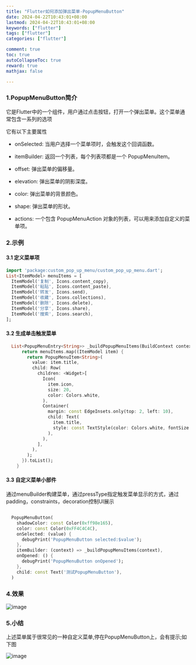 ```yaml
---
title: "Flutter如何添加弹出菜单-PopupMenuButton"
date: 2024-04-22T10:43:01+08:00
lastmod: 2024-04-22T10:43:01+08:00
keywords: ["flutter"]
tags: ["flutter"]
categories: ["flutter"]

comment: true
toc: true
autoCollapseToc: true
reward: true
mathjax: false

---
```


<!--more-->


### 1.PopupMenuButton简介
它是Flutter中的一个组件，用户通过点击按钮，打开一个弹出菜单。这个菜单通常包含一系列的选项

它有以下主要属性

* onSelected: 当用户选择一个菜单项时，会触发这个回调函数。
* itemBuilder: 返回一个列表，每个列表项都是一个 PopupMenuItem。

* offset: 弹出菜单的偏移量。
* elevation: 弹出菜单的阴影深度。
* color: 弹出菜单的背景颜色。
* shape: 弹出菜单的形状。
* actions: 一个包含 PopupMenuAction 对象的列表，可以用来添加自定义的菜单项。



### 2.示例

#### 3.1 定义菜单项

```dart
import 'package:custom_pop_up_menu/custom_pop_up_menu.dart';
List<ItemModel> menuItems = [
  ItemModel('复制', Icons.content_copy),
  ItemModel('粘贴', Icons.content_paste),
  ItemModel('转发', Icons.send),
  ItemModel('收藏', Icons.collections),
  ItemModel('删除', Icons.delete),
  ItemModel('分享', Icons.share),
  ItemModel('搜索', Icons.search),
];

```

#### 3.2 生成单击触发菜单

```dart
  List<PopupMenuEntry<String>> _buildPopupMenuItems(BuildContext context) {
      return menuItems.map((ItemModel item) {
        return PopupMenuItem<String>(
          value: item.title,
          child: Row(
            children: <Widget>[
              Icon(
                item.icon,
                size: 20,
                color: Colors.white,
              ),
              Container(
                margin: const EdgeInsets.only(top: 2, left: 10),
                child: Text(
                  item.title,
                  style: const TextStyle(color: Colors.white, fontSize: 12),
                ),
              ),
            ],
          ),
        );
      }).toList();
    }
```

#### 3.3 自定义菜单小部件

通过menuBuilder构建菜单，通过pressType指定触发菜单显示的方式，通过padding，constraints，decoration控制UI展示

```dart

  PopupMenuButton(
    shadowColor: const Color(0xff98e165),
    color: const Color(0xFF4C4C4C),
    onSelected: (value) {
      debugPrint('PopupMenuButton selected:$value');
    },
    itemBuilder: (context) => _buildPopupMenuItems(context),
    onOpened: () {
      debugPrint('PopupMenuButton onOpened');
    },
    child: const Text('测试PopupMenuButton'),
  )

```

### 4.效果

![image](/images/flutter/flutter如何添加弹出菜单-PopupMenuButton/result.png)

### 5.小结

上述菜单属于很常见的一种自定义菜单,停在PopupMenuButton上，会有提示;如下图

![image](/images/flutter/flutter如何添加弹出菜单-PopupMenuButton/result1.png)

